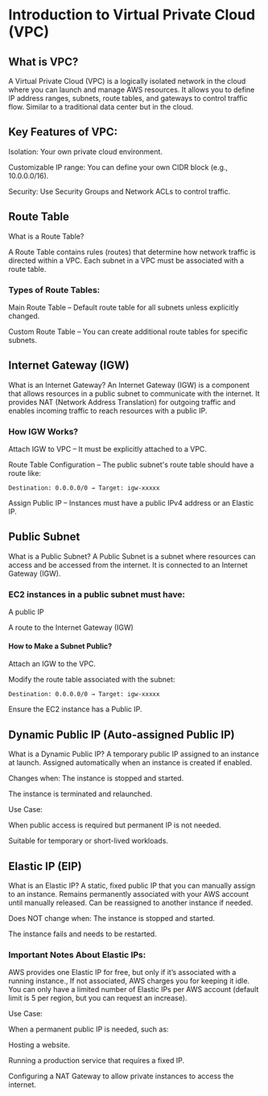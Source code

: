 # Introduction to Virtual Private Cloud (VPC)

## What is VPC?
A Virtual Private Cloud (VPC) is a logically isolated network in the cloud where you can launch and manage AWS resources.
It allows you to define IP address ranges, subnets, route tables, and gateways to control traffic flow.
Similar to a traditional data center but in the cloud.

## Key Features of VPC:

Isolation: Your own private cloud environment.

Customizable IP range: You can define your own CIDR block (e.g., 10.0.0.0/16).

Security: Use Security Groups and Network ACLs to control traffic.


## Route Table

What is a Route Table?

A Route Table contains rules (routes) that determine how network traffic is directed within a VPC.
Each subnet in a VPC must be associated with a route table.

### Types of Route Tables:

Main Route Table – Default route table for all subnets unless explicitly changed.

Custom Route Table – You can create additional route tables for specific subnets.

## Internet Gateway (IGW)

What is an Internet Gateway?
An Internet Gateway (IGW) is a component that allows resources in a public subnet to communicate with the internet.
It provides NAT (Network Address Translation) for outgoing traffic and enables incoming traffic to reach resources with a public IP.

### How IGW Works?

Attach IGW to VPC – It must be explicitly attached to a VPC.

Route Table Configuration – The public subnet's route table should have a route like:

```Destination: 0.0.0.0/0 → Target: igw-xxxxx```

Assign Public IP – Instances must have a public IPv4 address or an Elastic IP.

## Public Subnet

What is a Public Subnet?
A Public Subnet is a subnet where resources can access and be accessed from the internet.
It is connected to an Internet Gateway (IGW).

### EC2 instances in a public subnet must have:

A public IP

A route to the Internet Gateway (IGW)

#### How to Make a Subnet Public?

Attach an IGW to the VPC.

Modify the route table associated with the subnet:

```Destination: 0.0.0.0/0 → Target: igw-xxxxx```

Ensure the EC2 instance has a Public IP.


## Dynamic Public IP (Auto-assigned Public IP)

What is a Dynamic Public IP?
A temporary public IP assigned to an instance at launch.
Assigned automatically when an instance is created if enabled.

Changes when:
The instance is stopped and started.

The instance is terminated and relaunched.

Use Case:

When public access is required but permanent IP is not needed.

Suitable for temporary or short-lived workloads.


## Elastic IP (EIP)

What is an Elastic IP?
A static, fixed public IP that you can manually assign to an instance.
Remains permanently associated with your AWS account until manually released.
Can be reassigned to another instance if needed.

Does NOT change when:
The instance is stopped and started.

The instance fails and needs to be restarted.

### Important Notes About Elastic IPs:

AWS provides one Elastic IP for free, but only if it’s associated with a running instance., If not associated, AWS charges you for keeping it idle.
You can only have a limited number of Elastic IPs per AWS account (default limit is 5 per region, but you can request an increase).

Use Case:

When a permanent public IP is needed, such as:

Hosting a website.

Running a production service that requires a fixed IP.

Configuring a NAT Gateway to allow private instances to access the internet.